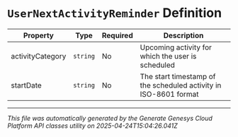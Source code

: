 # `UserNextActivityReminder` Definition

| Property | Type | Required | Description |
|----------|------|----------|-------------|
| activityCategory | `string` | No | Upcoming activity for which the user is scheduled |
| startDate | `string` | No | The start timestamp of the scheduled activity in ISO-8601 format |

---

*This file was automatically generated by the Generate Genesys Cloud Platform API classes utility on 2025-04-24T15:04:26.041Z*